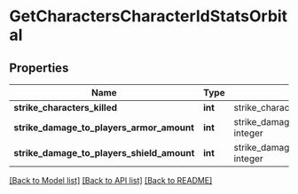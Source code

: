 # GetCharactersCharacterIdStatsOrbital

## Properties
Name | Type | Description | Notes
------------ | ------------- | ------------- | -------------
**strike_characters_killed** | **int** | strike_characters_killed integer | [optional] 
**strike_damage_to_players_armor_amount** | **int** | strike_damage_to_players_armor_amount integer | [optional] 
**strike_damage_to_players_shield_amount** | **int** | strike_damage_to_players_shield_amount integer | [optional] 

[[Back to Model list]](../README.md#documentation-for-models) [[Back to API list]](../README.md#documentation-for-api-endpoints) [[Back to README]](../README.md)


